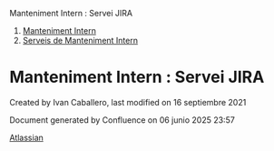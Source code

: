 Manteniment Intern : Servei JIRA  

1.  [Manteniment Intern](index.md)
2.  [Serveis de Manteniment Intern](Serveis-de-Manteniment-Intern_15368305.md)

Manteniment Intern : Servei JIRA
================================

Created by Ivan Caballero, last modified on 16 septiembre 2021

Document generated by Confluence on 06 junio 2025 23:57

[Atlassian](http://www.atlassian.com/)